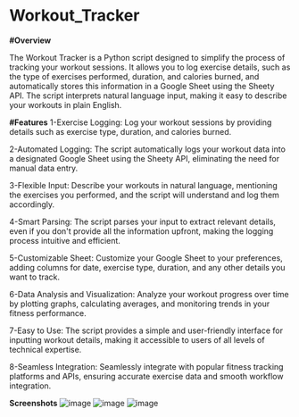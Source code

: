 # Workout_Tracker

**#Overview**


The Workout Tracker is a Python script designed to simplify the process of tracking your workout sessions. It allows you to log exercise details, such as the type of exercises performed, duration, and calories burned, and automatically stores this information in a Google Sheet using the Sheety API. The script interprets natural language input, making it easy to describe your workouts in plain English.

**#Features**
1-Exercise Logging: Log your workout sessions by providing details such as exercise type, duration, and calories burned.

2-Automated Logging: The script automatically logs your workout data into a designated Google Sheet using the Sheety API, eliminating the need for manual data entry.

3-Flexible Input: Describe your workouts in natural language, mentioning the exercises you performed, and the script will understand and log them accordingly.

4-Smart Parsing: The script parses your input to extract relevant details, even if you don't provide all the information upfront, making the logging process intuitive and efficient.

5-Customizable Sheet: Customize your Google Sheet to your preferences, adding columns for date, exercise type, duration, and any other details you want to track.

6-Data Analysis and Visualization: Analyze your workout progress over time by plotting graphs, calculating averages, and monitoring trends in your fitness performance.

7-Easy to Use: The script provides a simple and user-friendly interface for inputting workout details, making it accessible to users of all levels of technical expertise.

8-Seamless Integration: Seamlessly integrate with popular fitness tracking platforms and APIs, ensuring accurate exercise data and smooth workflow integration.


**Screenshots**
![image](https://github.com/sannabewaga/Workout_Tracker/assets/113686593/3ceb0b92-4643-4d57-97cb-47f66fb15443)
![image](https://github.com/sannabewaga/Workout_Tracker/assets/113686593/36b60b41-70aa-477b-8386-fb528b6a8f9b)
![image](https://github.com/sannabewaga/Workout_Tracker/assets/113686593/9c70a80e-f2a3-4c07-96a3-31fd656d6a1f)


